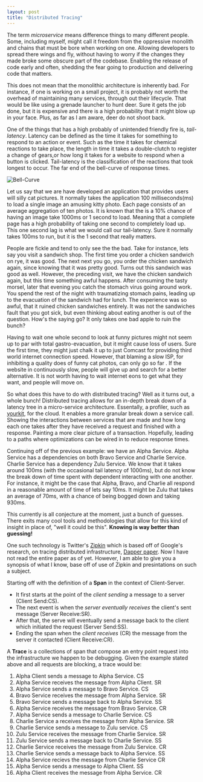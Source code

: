 ```yaml
---
layout: post
title: "Distributed Tracing"
---
```


The term _microservice_ means difference things to many different people.
Some, including myself, might call it freedom from the oppressive monolith and chains that must be bore when working on one.
Allowing developers to spread there wings and fly, without having to worry if the changes they made broke some obscure part of the codebase.
Enabling the release of code early and often, shedding the fear going to production and delivering code that matters.

This does not mean that the monolithic architecture is inherently bad. 
For instance, if one is working on a small project, it is probably not worth the overhead of maintaining many services, through out their lifecycle.
That would be like using a grenade launcher to hunt deer.
Sure it gets the job done, but it is expensive and there is a high probability that it might blow up in your face. 
Plus, as far as I am aware, deer do not shoot back.

One of the things that has a high probably of unintended friendly fire is, _tail-latency_.
Latency can be defined as the time it takes for something to respond to an action or event. 
Such as the time it takes for chemical reactions to take place, the length in time it takes a double-clutch to register a change of gears,or how long it takes for a website to respond when a button is clicked.
Tail-latency is the classification of the reactions that took longest to occur.
The far end of the bell-curve of response times. 

![Bell-Curve]({{site.imageDir}}/tracing/bell-curve.jpg)

Let us say that we are have developed an application that provides users will silly cat pictures.
It normally takes the application 100 milliseconds(ms) to load a single image an amusing kitty photo.
Each page consists of an average aggregation of ten photos.
It is known that the is a 10% chance of having an image take 1000ms or 1 second to load.
Meaning that a complete page has a high probability of taking one second to completely load up.
This one second lag is what we would call our tail-latency. 
Sure it normally takes 100ms to run, but it is the 1 second that really matters.

People are fickle and tend to only see the the bad.
Take for instance, lets say you visit a sandwich shop. The first time you order a chicken sandwich on rye, it was good.
The next next you go, you order the chicken sandwich again, since knowing that it was pretty good.
Turns out this sandwich was good as well. However, the preceding visit, we have the chicken sandwich again, but this time something awful happens.
After consuming the tasty morsel, later that evening you catch the stomach virus going around work. 
You spend the rest of the night with traumatizing stomach pains, leading up to the evacuation of the sandwich had for lunch.
The experience was so awful, that it ruined chicken sandwiches entirely. 
It was not the sandwiches fault that you got sick, but even thinking about eating another is out of the question.
How's the saying go? It only takes one bad apple to ruin the bunch?

Having to wait one whole second to look at funny pictures might not seem up to par with total gastro-evacuation, but it might cause loss of users.
Sure the first time, they might just chalk it up to just Comcast for providing third world internet connection speed. 
However, that blaming a slow ISP, for inhibiting a quality does of funny cat photos, can only go so far .
If the website in continuously slow, people will give up and search for a better alternative. 
It is not worth having to wait internet eons to get what they want, and people will move on.

So what does this have to do with distributed tracing?
Well as it turns out, a whole bunch!
Distributed tracing allows for an in-depth break down of a latency tree in a micro-service architecture.
Essentally, a profiler, such as [yourkit](https://www.yourkit.com/), for the cloud.
It enables a more granular break down a service call.
Showing the interactions between services that are made and how long each one takes after they have received a request and finished with a response.
Painting a more clear picture of a transaction.
Hopefully, leading to a paths where optimizations can be wired in to reduce response times.

Continuing off of the previous example: we have an Alpha Service. 
Alpha Service has a dependencies on both Bravo Service and Charlie Service.
Charlie Service has a dependency Zulu Service.
We know that it takes around 100ms (with the occasional tail latency of 1000ms), but do not know the break down of time spent with dependent interacting with one another.
For instance, it might be the case that Alpha, Bravo, and Charlie all respond in a reasonable amount of time of lets say 10ms.
It might be Zulu that takes an average of 70ms, with a chance of being bogged down and taking 930ms.

This currently is all conjecture at the moment, just a bunch of guesses.
There exits many cool tools and methodologies that allow for this kind of insight in place of, "well it could be this".
**Knowing is way better than guessing!**

One such technology is Twitter's [Zipkin](http://zipkin.io/) which is based off of Google's research, on tracing distributed infrastructure, [Dapper paper](https://research.google.com/pubs/pub36356.html).
Now I have not read the entire paper as of yet. However, I am able to give you a synopsis of what I know, base off of use of Zipkin and presintations on such a subject.

Starting off with the definition of a **Span** in the context of Client-Server.
- It first starts at the point of the _client sending_ a message to a server (Client Send:CS). 
- The next event is when the _server eventually receives_ the client's sent message (Server Receive:SR).
- After that, the serve will eventually send a message back to the client which initiated the request (Server Send:SS).
- Ending the span when the _client receives_ (CR) the message from the server it contacted (Client Receive:CR).

A **Trace** is a collections of span that compose an entry point request into the infrastructure we happen to be debugging.
Given the example stated above and all requests are blocking, a trace would be:

1. Alpha Client sends a message to Alpha Service. CS
1. Alpha Service receives the message from Alpha Client. SR
1. Alpha Service sends a message to Bravo Service. CS
1. Bravo Service receives the message from Alpha Service. SR
1. Bravo Service sends a message back to Alpha Service. SS
1. Alpha Service receives the message from Bravo Service. CR
1. Alpha Service sends a message to Charlie Service. CS
1. Charlie Service a receives the message from Alpha Service. SR
1. Charlie Service sends a message to Zulu service. CS
1. Zulu Service receives the message from Charlie Service. SR
1. Zulu Service sends a message back to Charlie Service. SS
1. Charlie Service receives the message from Zulu Service. CR
1. Charlie Service sends a message back to Alpha Service. SS
1. Alpha Service recievs the message from Charlie Service CR
1. Alpha Service sends a message to Alpha Client. SS
1. Alpha Client receives the message from Alpha Service. CR

